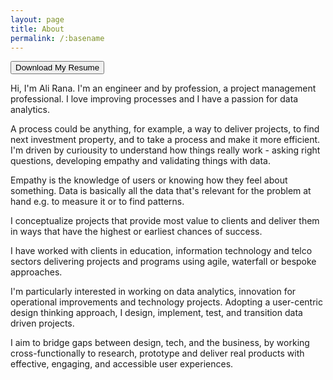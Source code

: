 ```yaml
---
layout: page
title: About
permalink: /:basename
---
```


<form action="/public/media/AliRana_Resume_Jan2022.pdf">
    <input class="form-button" type="submit" value="Download My Resume" />
</form>

Hi, I'm Ali Rana.
I'm an engineer and by profession, a project management professional. I love improving processes and I have a passion for data analytics.

<p class='message'>
A process could be anything, for example, a way to deliver projects, to find next investment property, and to take a process and make it more efficient. I'm driven by curiousity to understand how things really work - asking right questions, developing empathy and validating things with data.
</p>

Empathy is the knowledge of users or knowing how they feel about something. Data is basically all the data that's relevant for the problem at hand e.g. to measure it or to find patterns.

I conceptualize projects that provide most value to clients and deliver them in ways that have the highest or earliest chances of success.

I have worked with clients in education, information technology and telco sectors delivering projects and programs using agile, waterfall or bespoke approaches.

I'm particularly interested in working on data analytics, innovation for operational improvements and technology projects. Adopting a user-centric design thinking approach, I design, implement, test, and transition data driven projects.

I aim to bridge gaps between design, tech, and the business, by working cross-functionally to research, prototype and deliver real products with effective, engaging, and accessible user experiences.
